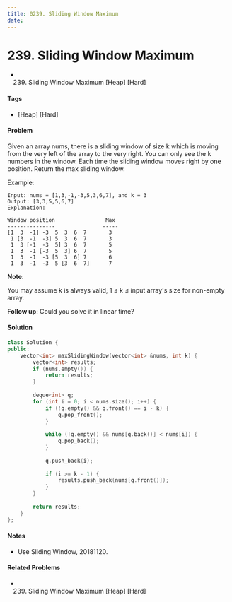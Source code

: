 ```yaml
---
title: 0239. Sliding Window Maximum
date: 
---
```


# 239. Sliding Window Maximum
- 239. Sliding Window Maximum [Heap] [Hard]

#### Tags
- [Heap] [Hard]

#### Problem
Given an array nums, there is a sliding window of size k which is moving from the very left of the array to the very right. You can only see the k numbers in the window. Each time the sliding window moves right by one position. Return the max sliding window.

Example:

    Input: nums = [1,3,-1,-3,5,3,6,7], and k = 3
    Output: [3,3,5,5,6,7] 
    Explanation: 

    Window position                Max
    ---------------               -----
    [1  3  -1] -3  5  3  6  7       3
     1 [3  -1  -3] 5  3  6  7       3
     1  3 [-1  -3  5] 3  6  7       5
     1  3  -1 [-3  5  3] 6  7       5
     1  3  -1  -3 [5  3  6] 7       6
     1  3  -1  -3  5 [3  6  7]      7

**Note**: 

You may assume k is always valid, 1 ≤ k ≤ input array's size for non-empty array.

**Follow up**:
Could you solve it in linear time?

#### Solution
``` C++
class Solution {
public:
    vector<int> maxSlidingWindow(vector<int> &nums, int k) {
        vector<int> results;
        if (nums.empty()) {
            return results;
        }
        
        deque<int> q;
        for (int i = 0; i < nums.size(); i++) {
            if (!q.empty() && q.front() == i - k) {
                q.pop_front();
            }
            
            while (!q.empty() && nums[q.back()] < nums[i]) {
                q.pop_back();
            }
            
            q.push_back(i);
            
            if (i >= k - 1) {
                results.push_back(nums[q.front()]);
            }
        }
        
        return results;
    }
};
```

#### Notes
- Use Sliding Window, 20181120.

#### Related Problems
- 239. Sliding Window Maximum [Heap] [Hard]
